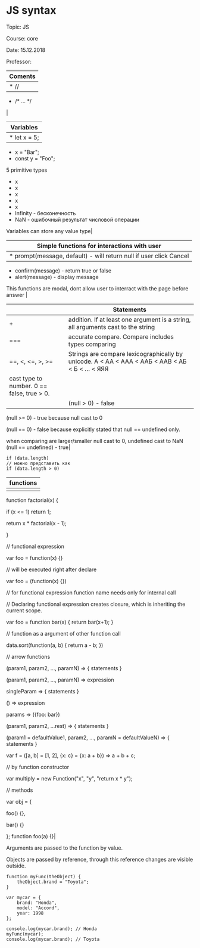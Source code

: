 # JS syntax



Topic: JS

Course: core

Date: 15.12.2018

Professor:



| Coments |
| ------- |
| \* //   |

* /\* ... \*/

|

| Variables     |
| ------------- |
| \* let x = 5; |

* x = "Bar";
* const y = "Foo";

5 primitive types

* x
* x
* x
* x
* x
* Infinity - бесконечность
* NaN - ошибочный результат числовой операции

Variables can store any value type|

| Simple functions for interactions with user                         |
| ------------------------------------------------------------------- |
| \* prompt(message, default) - will return null if user click Cancel |

* confirm(message) - return true or false
* alert(message) - display message

This functions are modal, dont allow user to interract with  the page before answer |

|                                            | Statements                                                                                     |
| ------------------------------------------ | ---------------------------------------------------------------------------------------------- |
| +                                          | addition. If at least one argument is a string, all arguments cast to the string               |
| ===                                        | accurate compare. Compare includes types comparing                                             |
| ==, <, <=, >, >=                           | Strings are compare lexicographically by unicode.  А < АА < ААА < ААБ < ААВ < АБ < Б < … < ЯЯЯ |
| cast type to number. 0 == false, true > 0. |                                                                                                |
|                                            | (null > 0) - false                                                                             |

(null >= 0) - true because null cast to 0

(null == 0) - false because explicitly stated that null == undefined only.

when comparing are larger/smaller null cast to 0, undefined cast to NaN (null == undefined) - true|

```
if (data.length)
// можно представить как
if (data.length > 0)
```

| functions |
| --------- |
|           |

function factorial(x) {

if (x <= 1) return 1;

return x \* factorial(x - 1);

}

// functional expression

var foo = function(x) {}

// will be executed right after declare

var foo = (function(x) {})

// for functional expression function name needs only for internal call&#x20;

// Declaring functional expression creates closure, which is inheriting the current scope.

var foo = function bar(x) { return bar(x+1); }

// function as a argument of other function call

data.sort(function(a, b) { return a - b; })

// arrow functions

(param1, param2, …, paramN) => { statements }

(param1, param2, …, paramN) => expression

singleParam => { statements }

() => expression

params => ({foo: bar})

(param1, param2, ...rest) => { statements }

(param1 = defaultValue1, param2, …, paramN = defaultValueN) => { statements }

var f = (\[a, b] = \[1, 2], {x: c} = {x: a + b}) => a + b + c;

// by function constructor

var multiply = new Function("x", "y", "return x \* y");

// methods

var obj = {

&#x20; foo() {},

&#x20; bar() {}

}; function foo(a) {}|

Arguments are passed to the function by value.

Objects are passed by reference, through this reference changes are visible outside.

```
function myFunc(theObject) {
    theObject.brand = "Toyota";
}

var mycar = {
    brand: "Honda",
    model: "Accord",
    year: 1998
};

console.log(mycar.brand); // Honda
myFunc(mycar);
console.log(mycar.brand); // Toyota
```

